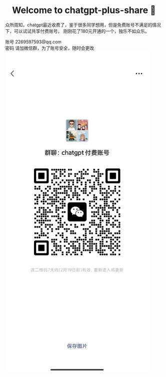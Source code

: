 <h1 align="center">Welcome to chatgpt-plus-share 👋</h1>
<p>
  众所周知，chatgpt最近收费了，鉴于很多同学想用，但是免费账号不满足的情况下，可以试试共享付费账号。
  刚刚花了180元开通的一个，独乐不如众乐。
  </p>
  <p>
  账号 2269597593@qq.com <br/>
  密码 请加微信群，为了账号安全，随时会更改<br/>
  <img  src="./doc/img/20230212193742.jpg" />
  </p>
